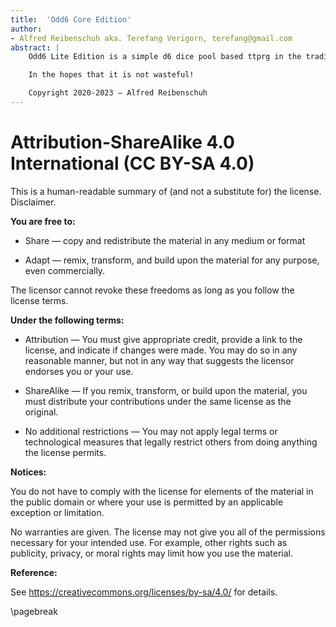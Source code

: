 ```yaml
---
title:  'Odd6 Core Edition'
author:
- Alfred Reibenschuh aka. Terefang Verigorn, terefang@gmail.com
abstract: |
    Odd6 Lite Edition is a simple d6 dice pool based ttprg in the tradition of the 80s and 90s. This edition is liberally licensed under CC-BY-SA so that third parties may pick it up and can use it as a base for their needs.

    In the hopes that it is not wasteful!

    Copyright 2020-2023 — Alfred Reibenschuh
---
```


# Attribution-ShareAlike 4.0 International (CC BY-SA 4.0)

This is a human-readable summary of (and not a substitute for) the license. Disclaimer.

**You are free to:**

* Share — copy and redistribute the material in any medium or format

* Adapt — remix, transform, and build upon the material for any purpose, even commercially.

The licensor cannot revoke these freedoms as long as you follow the license terms.

**Under the following terms:**

* Attribution — You must give appropriate credit, provide a link to the license, and indicate if changes were made. You may do so in any reasonable manner, but not in any way that suggests the licensor endorses you or your use.

* ShareAlike — If you remix, transform, or build upon the material, you must distribute your contributions under the same license as the original.

* No additional restrictions — You may not apply legal terms or technological measures that legally restrict others from doing anything the license permits.

**Notices:**

You do not have to comply with the license for elements of the material in the public domain or where your use is permitted by an applicable exception or limitation.

No warranties are given. The license may not give you all of the permissions necessary for your intended use. For example, other rights such as publicity, privacy, or moral rights may limit how you use the material.

**Reference:**

See https://creativecommons.org/licenses/by-sa/4.0/ for details.

\pagebreak

